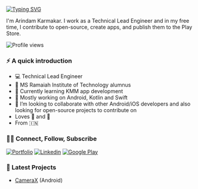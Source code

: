 [![Typing SVG](https://readme-typing-svg.demolab.com?font=Fira+Code&pause=1000&color=F7F7F7&width=435&lines=Hi+there!+I+am+Arindam+%F0%9F%91%8B%F0%9F%8F%BB)](https://git.io/typing-svg)

I'm Arindam Karmakar. I work as a Technical Lead Engineer and in my free time, I contribute to open-source, create apps, and publish them to the Play Store.

![Profile views](https://komarev.com/ghpvc/?username=arindamxd&label=PROFILE+VIEWS&style=for-the-badge&color=green)


### ⚡️ A quick introduction
- 💻 Technical Lead Engineer
- 🏫 MS Ramaiah Institute of Technology alumnus
- 🌱 Currently learning KMM app development
- 📱 Mostly working on Android, Kotlin and Swift
- 👯 I’m looking to collaborate with other Android/iOS developers and also looking for open-source projects to contribute on
- Loves 🎵 and :camera_flash:
- From 🇮🇳


### 🤝🏻 Connect, Follow, Subscribe

[![Portfolio](https://img.shields.io/badge/-portfolio-gray?style=for-the-badge&logo=Google-Chrome&logoColor=white)](https://arindamxd.github.io/)
[![Linkedin](https://img.shields.io/badge/-linkedin-blue?style=for-the-badge&logo=Linkedin)](https://www.linkedin.com/in/arindamxd/)
[![Google Play](https://img.shields.io/badge/-playstore-dardgreen?style=for-the-badge&logo=Google-Play)](https://play.google.com/store/apps/dev?id=8427782270571014251)


### 📲 Latest Projects

- [CameraX](https://play.google.com/store/apps/details?id=com.arindam.camerax) (Android)

